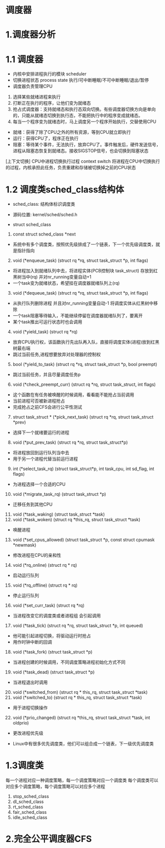 # 调度器

# 1.调度器分析
# 1.1 调度器
- 内核中安排进程执行的模块 scheduler
- 切换进程状态 process state 执行/可中断睡眠/不可中断睡眠/退出/暂停
- 调度器负责管理CPU
1. 选择某些就绪进程来执行
2. 打断正在执行的程序，让他们变为就绪态
3. 抢占式调度器：支持就绪态和执行态双向切换。有些调度器切换方向是单向的，只能从就绪态切换到执行态，不能把执行中的程序变成就绪态。
4. 每当一个程序变为就绪态时，马上调度另一个程序开始执行，交替使用CPU

- 就绪：获得了除了CPU之外的所有资源，等到CPU就立即执行
- 运行：获得CPU了，程序正在执行
- 阻塞：等待某个事件，无法执行，放弃CPU了。事件触发后，硬件发送信号，进程从阻塞态恢复到就绪态。接收SIGSTOP信号，也会切换到阻塞状态

[上下文切换] CPU中进程切换执行过程 context switch 将进程在CPU中切换执行的过程，内核承担此任务，负责重建和存储被切换掉之前的CPU状态

# 1.2 调度类sched\_class结构体

- sched\_class: 结构体标识调度类
- 源码位置: kernel/sched/sched.h

- struct sched\_class
01. const struct sched\_class \*next  
- 系统中有多个调度类，按照优先级排成了一个链表，下一个优先级调度类，就是指针指向
02. void (\*enqueue\_task) (struct rq \*rq, struct task\_struct \*p, int flags)
- 将进程加入到就绪队列中去，将进程实体(PCB控制块 task\_struct) 存放到红黑树当中(rq) 并对nr\_running变量自动+1
- 一个task变为就绪状态，希望挂在调度器就绪队列上(rq)
03. void (\*dequeue\_task) (struct rq \*rq, struct task\_struct \*p, int flags)
- 从执行队列删除进程 并且对nr\_running变量自动-1 将调度实体从红黑树中移除
- 一个task阻塞等待输入，不能继续停留在调度器就绪队列了，要离开
- 某个task推出可运行状态时也会调用
04. void (\*yield\_task) (struct rq \*rq)
- 放弃CPU执行权，该函数执行先出队再入队，直接将调度实体(进程)放到红黑树最右端
- 跳过当前任务,进程想要放弃对处理器的控制权
05. bool (\*yield\_to\_task) (struct rq \*rq, struct task\_struct \*p, bool preempt)
- 跳过当前任务，并且尽量调度任务p
06. void (\*check\_preempt\_curr) (struct rq \*rq, struct task\_struct, int flags)
- 这个函数在有任务被唤醒的时候调用，看看能不能抢占当前调用
- 当前进程可否被新进程抢占
- 完成抢占之前CFS会进行公平性测试
07. struct task\_struct \* (\*pick\_next\_task) (struct rq \*rq, struct task\_struct \*prev)
- 选择下一个就绪要运行的进程
08. void (\*put\_prev\_task) (struct rq \*rq, struct task\_struct\*p)
- 将进程放回到运行队列当中去
- 用于另一个进程代替当前运行进程
09. int (\*select\_task\_rq) (struct task\_struct\*p, int task\_cpu, int sd\_flag, int flags)
- 为进程选择一个合适的CPU
10. void (\*migrate\_task\_rq) (struct task\_struct \*p)
- 迁移任务到其他CPU
11. void (\*task\_waking) (struct task\_struct \*task)
12. void (\*task\_woken) (struct rq \*this\_rq, struct task\_struct \*task)
- 唤醒进程
13. void (\*set\_cpus\_allowed) (struct task\_struct \*p, const struct cpumask \*newmask)
- 修改进程在CPU的亲和性
14. void (\*rq\_online) (struct rq \* rq)
- 启动运行队列
15. void (\*rq\_offline) (struct rq \* rq)
- 停止运行队列
16. void (\*set\_curr\_task) (struct rq \*rq)
- 当进程改变它的调度类或者进程组 会引起调用
17. void (\*task\_tick) (struct rq \*rq, struct task\_struct \*p, int queued)
- 他可能引起进程切换，将驱动运行时抢占
- 用作时钟中断的回调
18. void (\*task\_fork) (struct task\_struct \*p)
- 当进程创建的时候调用，不同调度策略进程初始化方式不同
19. void (\*task\_dead) (struct task\_struct \*p)
- 当进程退出时调用
20. void (\*switched\_from) (struct rq \* this\_rq, struct task\_struct \*task)
21. void (\*switched\_to) (struct rq \* this\_rq, struct task\_struct \*task)
- 用于进程切换操作 
22. void (\*prio\_changed) (struct rq \*this\_rq, struct task\_struct \*task, int oldprio)
- 更改进程优先级



- Linux中有很多优先调度类，他们可以组合成一个链表，下一级优先调度类

# 1.3调度类
每一个进程对应一种调度策略，每一个调度策略对应一个调度类
每个调度类可以对应多个调度策略，每个调度策略可以对应多个进程

1. stop\_sched\_class
2. dl\_sched\_class 
3. rt\_sched\_class 
4. fair\_sched\_class 
5. idle\_sched\_class 


# 2.完全公平调度器CFS


